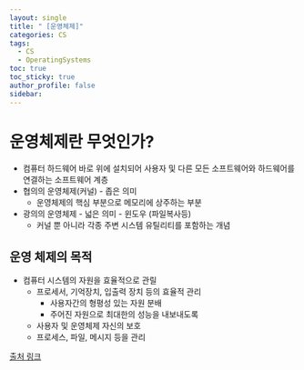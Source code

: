 ```yaml
---
layout: single
title: " [운영체제]"
categories: CS
tags:
  - CS
  - OperatingSystems
toc: true
toc_sticky: true
author_profile: false
sidebar:
---
```

# 운영체제란 무엇인가?
- 컴퓨터 하드웨어 바로 위에 설치되어 사용자 및 다른 모든 소프트웨어와 하드웨어를 연결하는 소프트웨어 계층
- 협의의 운영체제(커널) - 좁은 의미
	- 운영체제의 핵심 부분으로 메모리에 상주하는 부분
- 광의의 운영체제 - 넓은 의미 - 윈도우 (파일복사등)
	- 커널 뿐 아니라 각종 주변 시스템 유틸리티를 포함하는 개념

## 운영 체제의 목적
- 컴퓨터 시스템의 자원을 효율적으로 관릴
	- 프로세서, 기억장치, 입출력 장치 등의 효율적 관리
		- 사용자간의 형평성 있는 자원 분배
		- 주어진 자원으로 최대한의 성능을 내보내도록
	- 사용자 및 운영체제 자신의 보호
	- 프로세스, 파일, 메시지 등을 관리

[출처 링크](http://www.kocw.net/home/cview.do?cid=3646706b4347ef09)